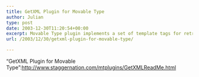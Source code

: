 ```yaml
---
title: GetXML Plugin for Movable Type
author: Julian
type: post
date: 2003-12-30T11:20:54+00:00
excerpt: Movable Type plugin implements a set of template tags for retrieving data in XML format and displaying the data on your MT-generated pages
url: /2003/12/30/getxml-plugin-for-movable-type/

---
```

&#8220;GetXML Plugin for Movable Type&#8221;:http://www.staggernation.com/mtplugins/GetXMLReadMe.html